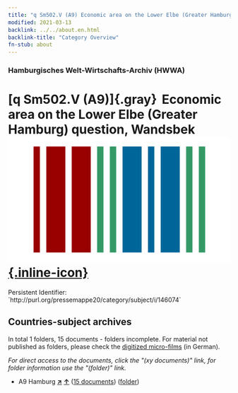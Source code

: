 ```yaml
---
title: "q Sm502.V (A9) Economic area on the Lower Elbe (Greater Hamburg) question, Wandsbek"
modified: 2021-03-13
backlink: ../../about.en.html
backlink-title: "Category Overview"
fn-stub: about
---
```


### Hamburgisches Welt-Wirtschafts-Archiv (HWWA)

# [q Sm502.V (A9)]{.gray}&#8201; Economic area on the Lower Elbe (Greater Hamburg) question, Wandsbek &#160; [![Wikidata](/images/Wikidata-logo.svg "Wikidata"){.inline-icon}](http://www.wikidata.org/entity/Q104711432)

<div class="hint">Persistent Identifier: `http://purl.org/pressemappe20/category/subject/i/146074`</div>







## Countries-subject archives





In total 1 folders, 15 documents - folders incomplete.
For material not published as folders, please check the [digitized micro-films](/film/h1_sh.de.html) (in German).

_For direct access to the documents, click the "(xy documents)" link, for folder information use the "(folder)" link._


- A9 Hamburg [**&nearr;**](../../../geo/i/140905/about.en.html "Hamburg (all folders)") [**&uarr;**](../../../geo/about.en.html#A9 "Country category system") (<a href="https://pm20.zbw.eu/iiifview/folder/sh/140905,146074" title="about: Hamburg : Economic area on the Lower Elbe (Greater Hamburg) question, Wandsbek" target="_blank">15 documents</a>) ([folder](../../../../folder/sh/1409xx/140905/1460xx/146074/about.en.html))








